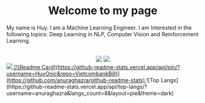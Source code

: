 <h1 align="center">Welcome to my page</h1>
<p align="left">My name is Huy. I am a Machine Learning Engineer. I am Interested in the following topics: Deep Learning in NLP, Computer Vision and Reinforcement Learning.</p> <br>
<div align="center">
    <img src="https://github-readme-stats.vercel.app/api?username=HuyOnic&bg_color=30,e96443,904e95&title_color=fff&text_color=fff&hide=contribs,prs"/>
    <img src="https://github-readme-stats.vercel.app/api/top-langs/?username=anuraghazra&langs_count=8&layout=compact&theme=dark&card_width:800px&hide_title=true"/>
</div>

<a href="https://github.com/HuyOnic/CoffeShop">
<img src="https://github-readme-stats.vercel.app/api/pin/?username=HuyOnic&repo=CoffeShop&theme=dracula"/>
</a>
<a href="https://github.com/HuyOnic/VietcombankBill">
[![Readme Card](https://github-readme-stats.vercel.app/api/pin/?username=HuyOnic&repo=VietcombankBill)](https://github.com/anuraghazra/github-readme-stats)
</a>
![Top Langs](https://github-readme-stats.vercel.app/api/top-langs/?username=anuraghazra&langs_count=8&layout=pie&theme=dark)
